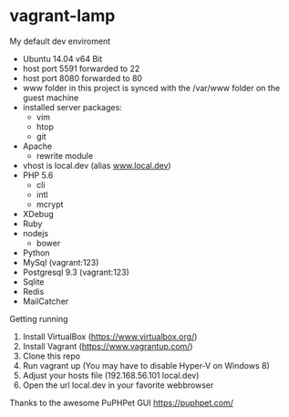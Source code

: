 vagrant-lamp
============

My default dev enviroment

- Ubuntu 14.04 v64 Bit
- host port 5591 forwarded to 22
- host port 8080 forwarded to 80
- www folder in this project is synced with the /var/www folder on the guest machine
- installed server packages:
  - vim
  - htop
  - git
- Apache
  - rewrite module
- vhost is local.dev (alias www.local.dev)
- PHP 5.6
  - cli
  - intl
  - mcrypt
- XDebug
- Ruby
- nodejs
  - bower
- Python
- MySql (vagrant:123)
- Postgresql 9.3 (vagrant:123)
- Sqlite
- Redis
- MailCatcher

Getting running

1. Install VirtualBox (https://www.virtualbox.org/)
2. Install Vagrant (https://www.vagrantup.com/)
3. Clone this repo
4. Run vagrant up (You may have to disable Hyper-V on Windows 8)
5. Adjust your hosts file (192.168.56.101 local.dev)
6. Open the url local.dev in your favorite webbrowser

Thanks to the awesome PuPHPet GUI https://puphpet.com/
